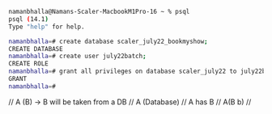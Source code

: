 ```bash
namanbhalla@Namans-Scaler-MacbookM1Pro-16 ~ % psql
psql (14.1)
Type "help" for help.

namanbhalla=# create database scaler_july22_bookmyshow;
CREATE DATABASE
namanbhalla=# create user july22batch;
CREATE ROLE
namanbhalla=# grant all privileges on database scaler_july22 to july22batch;
GRANT
namanbhalla=#
```


// A (B) -> B will be taken from a DB
// A (Database)
// A has B
// A(B b)
// 